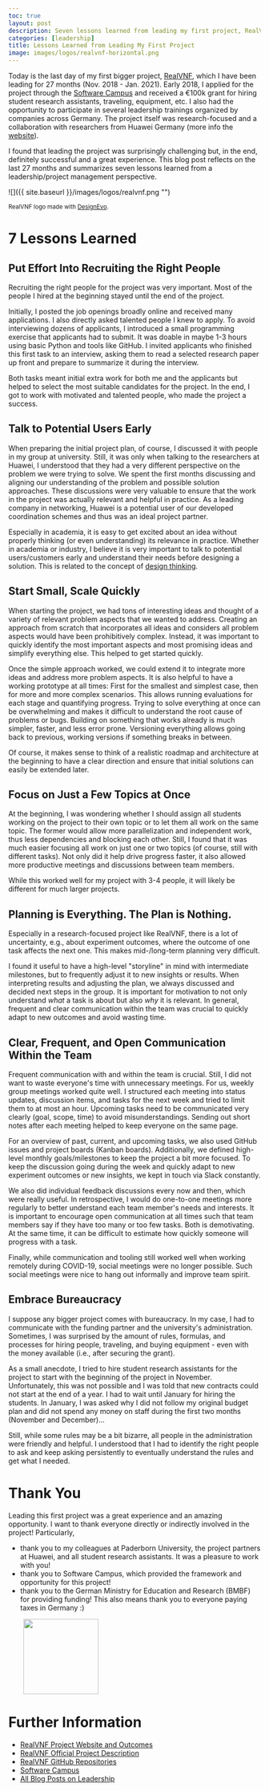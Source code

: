 ```yaml
---
toc: true
layout: post
description: Seven lessons learned from leading my first project, RealVNF.
categories: [leadership]
title: Lessons Learned from Leading My First Project
image: images/logos/realvnf-horizontal.png
---
```



Today is the last day of my first bigger project, [RealVNF](https://realvnf.github.io/), which I have been leading for 27 months (Nov. 2018 - Jan. 2021). Early 2018, I applied for the project through the [Software Campus](https://softwarecampus.de/en/) and received a €100k grant for hiring student research assistants, traveling, equipment, etc. I also had the opportunity to participate in several leadership trainings organized by companies across Germany. The project itself was research-focused and a collaboration with researchers from Huawei Germany (more info the [website](https://realvnf.github.io/)).

I found that leading the project was surprisingly challenging but, in the end, definitely successful and a great experience. This blog post reflects on the last 27 months and summarizes seven lessons learned from a leadership/project management perspective.

![]({{ site.baseurl }}/images/logos/realvnf.png "")

<sup>RealVNF logo made with [DesignEvo](https://www.designevo.com/).</sup>

# 7 Lessons Learned

## Put Effort Into Recruiting the Right People

Recruiting the right people for the project was very important. Most of the people I hired at the beginning stayed until the end of the project. 

Initially, I posted the job openings broadly online and received many applications. I also directly asked talented people I knew to apply. To avoid interviewing dozens of applicants, I introduced a small programming exercise that applicants had to submit. It was doable in maybe 1-3 hours using basic Python and tools like GitHub. I invited applicants who finished this first task to an interview, asking them to read a selected research paper up front and prepare to summarize it during the interview. 

Both tasks meant initial extra work for both me and the applicants but helped to select the most suitable candidates for the project. In the end, I got to work with motivated and talented people, who made the project a success.

## Talk to Potential Users Early

When preparing the initial project plan, of course, I discussed it with people in my group at university. Still, it was only when talking to the researchers at Huawei, I understood that they had a very different perspective on the problem we were trying to solve. We spent the first months discussing and aligning our understanding of the problem and possible solution approaches. These discussions were very valuable to ensure that the work in the project was actually relevant and helpful in practice. As a leading company in networking, Huawei is a potential user of our developed coordination schemes and thus was an ideal project partner.

Especially in academia, it is easy to get excited about an idea without properly thinking (or even understanding) its relevance in practice. Whether in academia or industry, I believe it is very important to talk to potential users/customers early and understand their needs before designing a solution. This is related to the concept of [design thinking](https://www.interaction-design.org/literature/topics/design-thinking).

## Start Small, Scale Quickly

When starting the project, we had tons of interesting ideas and thought of a variety of relevant problem aspects that we wanted to address. Creating an approach from scratch that incorporates all ideas and considers all problem aspects would have been prohibitively complex. Instead, it was important to quickly identify the most important aspects and most promising ideas and simplify everything else. This helped to get started quickly.

Once the simple approach worked, we could extend it to integrate more ideas and address more problem aspects. It is also helpful to have a working prototype at all times: First for the smallest and simplest case, then for more and more complex scenarios. This allows running evaluations for each stage and quantifying progress. Trying to solve everything at once can be overwhelming and makes it difficult to understand the root cause of problems or bugs. Building on something that works already is much simpler, faster, and less error prone. Versioning everything allows going back to previous, working versions if something breaks in between.

Of course, it makes sense to think of a realistic roadmap and architecture at the beginning to have a clear direction and ensure that initial solutions can easily be extended later.

## Focus on Just a Few Topics at Once

At the beginning, I was wondering whether I should assign all students working on the project to their own topic or to let them all work on the same topic. The former would allow more parallelization and independent work, thus less dependencies and blocking each other. Still, I found that it was much easier focusing all work on just one or two topics (of course, still with different tasks). Not only did it help drive progress faster, it also allowed more productive meetings and discussions between team members. 

While this worked well for my project with 3-4 people, it will likely be different for much larger projects.

## Planning is Everything. The Plan is Nothing.

Especially in a research-focused project like RealVNF, there is a lot of uncertainty, e.g., about experiment outcomes, where the outcome of one task affects the next one. This makes mid-/long-term planning very difficult.

I found it useful to have a high-level "storyline" in mind with intermediate milestones, but to frequently adjust it to new insights or results. When interpreting results and adjusting the plan, we always discussed and decided next steps in the group. It is important for motivation to not only understand *what* a task is about but also *why* it is relevant. In general, frequent and clear communication within the team was crucial to quickly adapt to new outcomes and avoid wasting time.

## Clear, Frequent, and Open Communication Within the Team

Frequent communication with and within the team is crucial. Still, I did not want to waste everyone's time with unnecessary meetings. For us, weekly group meetings worked quite well. I structured each meeting into status updates, discussion items, and tasks for the next week and tried to limit them to at most an hour. Upcoming tasks need to be communicated very clearly (goal, scope, time) to avoid misunderstandings. Sending out short notes after each meeting helped to keep everyone on the same page. 

For an overview of past, current, and upcoming tasks, we also used GitHub issues and project boards (Kanban boards). Additionally, we defined high-level monthly goals/milestones to keep the project a bit more focused. To keep the discussion going during the week and quickly adapt to new experiment outcomes or new insights, we kept in touch via Slack constantly. 

We also did individual feedback discussions every now and then, which were really useful. In retrospective, I would do one-to-one meetings more regularly to better understand each team member's needs and interests. It is important to encourage open communication at all times such that team members say if they have too many or too few tasks. Both is demotivating. At the same time, it can be difficult to estimate how quickly someone will progress with a task.

Finally, while communication and tooling still worked well when working remotely during COVID-19, social meetings were no longer possible. Such social meetings were nice to hang out informally and improve team spirit.

## Embrace Bureaucracy

I suppose any bigger project comes with bureaucracy. In my case, I had to communicate with the funding partner and the university's administration. Sometimes, I was surprised by the amount of rules, formulas, and processes for hiring people, traveling, and buying equipment - even with the money available (i.e., after securing the grant).

As a small anecdote, I tried to hire student research assistants for the project to start with the beginning of the project in November. Unfortunately, this was not possible and I was told that new contracts could not start at the end of a year. I had to wait until January for hiring the students. In January, I was asked why I did not follow my original budget plan and did not spend any money on staff during the first two months (November and December)...

Still, while some rules may be a bit bizarre, all people in the administration were friendly and helpful. I understood that I had to identify the right people to ask and keep asking persistently to eventually understand the rules and get what I needed.

# Thank You

Leading this first project was a great experience and an amazing opportunity. I want to thank everyone directly or indirectly involved in the project! Particularly,

* thank you to my colleagues at Paderborn University, the project partners at Huawei, and all student research assistants. It was a pleasure to work with you!
* thank you to Software Campus, which provided the framework and opportunity for this project!
* thank you to the German Ministry for Education and Research (BMBF) for providing funding! This also means thank you to everyone paying taxes in Germany :)

<img src="{{ site.baseurl }}/images/logos/swc.png" height="150" hspace="30"/>


# Further Information

* [RealVNF Project Website and Outcomes](https://realvnf.github.io/)
* [RealVNF Official Project Description](https://softwarecampus.de/en/project/realvnf-improved-coordination-of-chained-vnfs-under-realistic-conditions/)
* [RealVNF GitHub Repositories](https://github.com/RealVNF)
* [Software Campus](https://softwarecampus.de/en/)
* [All Blog Posts on Leadership](https://stefanbschneider.github.io/blog/categories/#leadership)

